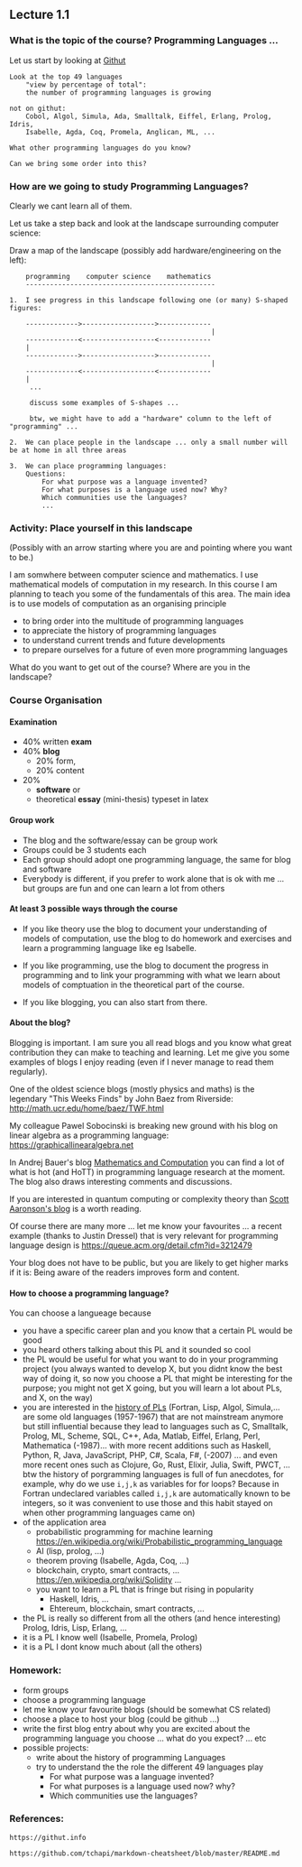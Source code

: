 ## Lecture 1.1

### What is the topic of the course? Programming Languages ...

Let us start by looking at [Githut](https://githut.info)


	Look at the top 49 languages
		"view by percentage of total":  
		the number of programming languages is growing

	not on githut: 
		Cobol, Algol, Simula, Ada, Smalltalk, Eiffel, Erlang, Prolog, Idris, 
		Isabelle, Agda, Coq, Promela, Anglican, ML, ...

	What other programming languages do you know?
			
	Can we bring some order into this?
	
### How are we going to study Programming Languages?

Clearly we cant learn all of them.

Let us take a step back and look at the landscape surrounding computer science:

Draw a map of the landscape (possibly add hardware/engineering on the left):

		programming    computer science    mathematics
		-----------------------------------------------

	1.  I see progress in this landscape following one (or many) S-shaped figures:

		------------->------------------>-------------
													  |
		-------------<------------------<-------------
		|
		------------->------------------>-------------
													  |
		-------------<------------------<-------------
		| 
		 ...

		 discuss some examples of S-shapes ...

		 btw, we might have to add a "hardware" column to the left of "programming" ...

	2.  We can place people in the landscape ... only a small number will be at home in all three areas
		
	3.  We can place programming languages:
		Questions: 
			For what purpose was a language invented?
			For what purposes is a language used now? Why?
			Which communities use the languages?
			...

### Activity: Place yourself in this landscape

(Possibly with an arrow starting where you are and pointing where you want to be.)

I am somwhere between computer science and mathematics. I use mathematical models of computation in my research. In this course I am planning to teach you some of the fundamentals of this area. The main idea is to use models of computation as an organising principle  

 - to bring order into the multitude of programming languages
 - to appreciate the history of programming languages
 - to understand current trends and future developments
 - to prepare ourselves for a future of even more programming languages
 
What do you want to get out of the course? Where are you in the landscape?


### Course Organisation

#### Examination
* 40% written **exam** 
* 40% **blog** 
  * 20% form, 
  * 20% content
* 20% 
  * **software** or 
  * theoretical **essay** (mini-thesis) typeset in latex
  
#### Group work
- The blog and the software/essay can be group work
- Groups could be 3 students each
- Each group should adopt one programming language, the same for blog and software
- Everybody is different, if you prefer to work alone that is ok with me ... but groups are fun and one can learn a lot from others
  
#### At least 3 possible ways through the course	
- If you like theory use the blog to document your understanding of models of computation, use the blog to do homework and exercises and learn a programming language like eg Isabelle.

- If you like programming, use the blog to document the progress in programming and to link your programming with what we learn about models of comptuation in the theoretical part of the course.

- If you like blogging, you can also start from there.

#### About the blog? 

Blogging is important. I am sure you all read blogs and you know what great contribution they can make to teaching and learning. Let me give you some examples of blogs I enjoy reading (even if I never manage to read them regularly). 

One of the oldest science blogs (mostly physics and maths) is the legendary "This Weeks Finds" by John Baez from Riverside:
			http://math.ucr.edu/home/baez/TWF.html
			
My colleague Pawel Sobocinski is breaking new ground with his blog on linear algebra as a programming language: 
			https://graphicallinearalgebra.net
			
In Andrej Bauer's blog [Mathematics and Computation](http://math.andrej.com/) you can find a lot of what is hot (and HoTT) in programming language research at the moment. The blog also draws interesting comments and discussions.

If you are interested in quantum computing or complexity theory than [Scott Aaronson's blog]( https://www.scottaaronson.com/blog/) is a worth reading.

Of course there are many more ... let me know your favourites ... a recent example (thanks to Justin Dressel) that is very relevant for programming language design is 
			https://queue.acm.org/detail.cfm?id=3212479
			
Your blog does not have to be public, but you are likely to get higher marks if it is: Being aware of the readers improves form and content.
	
#### How to choose a programming language?

You can choose a langueage because
- you have a specific career plan and you know that a certain PL would be good
- you heard others talking about this PL and it sounded so cool
- the PL would be useful for what you want to do in your programming project (you always wanted to develop X, but you didnt know the best way of doing it, so now you choose a PL that might be interesting for the purpose; you might not get X going, but you will learn a lot about PLs, and X, on the way)
- you are interested in the [history of PLs](https://en.wikipedia.org/wiki/History_of_programming_languages) (Fortran, Lisp, Algol, Simula,... are some old languages (1957-1967) that are not mainstream anymore but still influential because they lead to languages such as  C, Smalltalk, Prolog, ML, Scheme, SQL, C++, Ada, Matlab, Eiffel, Erlang, Perl, Mathematica (-1987)... with more recent additions such as Haskell, Python, R, Java, JavaScript, PHP, C#, Scala, F#, (-2007) ... and even more recent ones such as Clojure, Go, Rust, Elixir, Julia, Swift, PWCT, ... btw the history of porgramming languages is full of fun anecdotes, for example, why do we use `i,j,k` as variables for for loops? Because in Fortran undeclared variables called `i,j,k` are automatically known to be integers, so it was convenient to use those and this habit stayed on when other programming languages came on)
- of the application area 
  - probabilistic programming for machine learning 
				https://en.wikipedia.org/wiki/Probabilistic_programming_language
   - AI (lisp, prolog, ...)
   - theorem proving (Isabelle, Agda, Coq, ...)
   - blockchain, crypto, smart contracts, ...
				https://en.wikipedia.org/wiki/Solidity
			...
  - you want to learn a PL that is fringe but rising in popularity
     - Haskell, Idris, ...
     - Ehtereum, blockchain, smart contracts, ...
-  the PL is really so different from all the others (and hence interesting)
			Prolog, Idris, Lisp, Erlang, ...
-  it is a PL I know well (Isabelle, Promela, Prolog)
-  it is a PL I dont know much about (all the others)

### Homework:
- form groups
- choose a programming language
- let me know your favourite blogs (should be somewhat CS related)
- choose a place to host your blog (could be github ...)
- write the first blog entry about why you are excited about the programming language you choose ... what do you expect? ... etc
- possible projects:
  - write about the history of programming Languages
  - try to understand the the role the different 49 languages play
    - For what purpose was a language invented?
    - For what purposes is a language used now? why?
    - Which communities use the languages?

### References:

	https://githut.info
        
	https://github.com/tchapi/markdown-cheatsheet/blob/master/README.md
